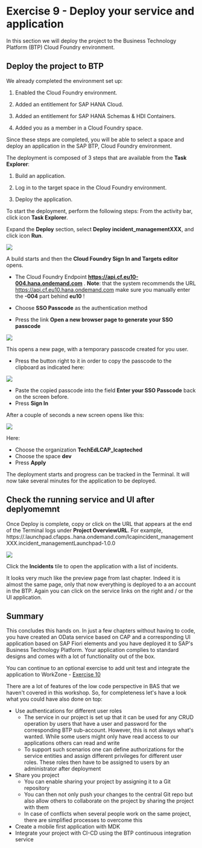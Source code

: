 # Exercise 9 - Deploy your service and application

In this section we will deploy the project to the Business Technology Platform (BTP) Cloud Foundry environment.

## Deploy the project to BTP

We already completed the environment set up:

1. Enabled the Cloud Foundry environment.
   
3. Added an entitlement for SAP HANA Cloud.
   
5. Added an entitlement for SAP HANA Schemas & HDI Containers.
   
7. Added you as a member in a Cloud Foundry space.
   
Since these steps are completed, you will be able to select a space and deploy an application in the SAP BTP, Cloud Foundry environment.

The deployment is composed of 3 steps that are available from the **Task Explorer**:

1. Build an application.
   
3. Log in to the target space in the Cloud Foundry environment.
   
3. Deploy the application.
   
To start the deployment, perform the following steps:
From the activity bar, click icon **Task Explorer**.

Expand the **Deploy** section, select **Deploy incident_managementXXX**, and click icon **Run**.

![](/exercises/Ex10/images/deployconfiguration.png)  

A build starts and then the **Cloud Foundry Sign In and Targets editor** opens.

- The Cloud Foundry Endpoint **https://api.cf.eu10-004.hana.ondemand.com** .
  **Note**: that the system recommends the URL https://api.cf.eu10.hana.ondemand.com make sure you manually enter the **-004** part behind **eu10** !

- Choose **SSO Passcode** as the authentication method

- Press the link **Open a new browser page to generate your SSO passcode**

![](/exercises/Ex10/images/logincf.png)  

This opens a new page, with a temporary passcode created for you user.

- Press the button right to it in order to copy the passcode to the clipboard as indicated here:

![](/exercises/Ex10/images/passcode.png)  

- Paste the copied passcode into the field **Enter your SSO Passcode** back on the screen before.
- Press **Sign In**

After a couple of seconds a new screen opens like this:

![](/exercises/Ex10/images/spaceselection.png)  

Here:

- Choose the organization **TechEdLCAP_lcapteched**
- Choose the space **dev**
- Press **Apply**

The deployment starts and progress can be tracked in the Terminal.
It will now take several minutes for the application to be deployed.

## Check the running service and UI after deplyomemnt

Once Deploy is complete, copy or click on the URL that appears at the end of the Terminal logs under **Project OverviewURL**.
For example, https://<myaccount>.launchpad.cfapps.<myregion>.hana.ondemand.com/lcapincident_managementXXX.incident_managementLaunchpad-1.0.0

![](/exercises/Ex10/images/linktoapp.png)

Click the **Incidents** tile to open the application with a list of incidents.

It looks very much like the preview page from last chapter. Indeed it is almost the same page, only that now everything is deployed to a an account in the BTP. Again you can click on the service links on the right and / or the UI application.

## Summary

This concludes this hands on. In just a few chapters without having to code, you have created an OData service based on CAP and a corresponding UI application based on SAP Fiori elements and you have deployed it to SAP's Business Technology Platform. Your application complies to standard designs and comes with a lot of functionality out of the box.

You can continue to an optional exercise to add unit test and integrate the application to WorkZone - [Exercise 10](../Ex9/README.md)

There are a lot of features of the low code perspective in BAS that we haven't covered in this workshop. So, for completeness let's have a look what you could have also done on top:
- Use authentications for different user roles
    - The service in our project is set up that it can be used for any CRUD operation by users that have a user and password for the corresponding BTP sub-account. However, this is not always what's wanted. While some users might only have read access to our applications others can read and write
    - To support such scenarios one can define authorizations for the service entities and assign different privileges for different user roles. These roles then have to be assigned to users by an administrator after deployment
- Share you project
    - You can enable sharing your project by assigning it to a Git repository
    - You can then not only push your changes to the central Git repo but also allow others to collaborate on the project by sharing the project with them
    - In case of conflicts when several people work on the same project, there are simplified processes to overcome this
- Create a mobile first application with MDK
- Integrate your project with CI-CD using the BTP continuous integration service

